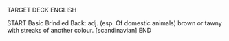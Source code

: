 TARGET DECK
ENGLISH

START
Basic
Brindled
Back: adj. (esp. Of domestic animals) brown or tawny with streaks of another colour. [scandinavian]
END
